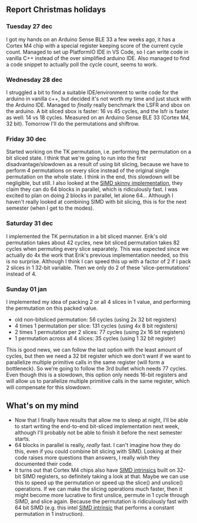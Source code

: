 ## Report Christmas holidays

### Tuesday 27 dec

I got my hands on an Arduino Sense BLE 33 a few weeks ago, it has a Cortex M4 chip with a special register keeping score
of the current cycle count. Managed to set up PlatformIO IDE in VS Code, so I can write code in vanilla C++ instead of
the over simplified arduino IDE. Also managed to find a code snippet to actually poll the cycle count, seems to work.

### Wednesday 28 dec

I struggled a bit to find a suitable IDE/environment to write code for the arduino in vanilla c++, but decided it's not
worth my time and just stuck with the Arduino IDE. Managed to *finally* really benchmark the LSFR and sbox on the
arduino. A bit sliced sbox is faster: 16 vs 45 cycles, and the lsfr is faster as well: 14 vs 18 cycles. Measured on an
Arduino Sense BLE 33 (Cortex M4, 32 bit). Tomorrow I'll do the permutations and shiftrow.

### Friday 30 dec

Started working on the TK permutation, i.e. performing the permutation on a bit sliced state. I think that we're going
to run into the first disadvantage/slowdown as a result of using bit slicing, because we have to perform 4 permutations
on every slice instead of the original single permutation on the whole state. I think in the end, this slowdown will be
negligible, but still. I also looked at the [SIMD skinny implementation](https://github.com/kste/skinny_avx), they claim
they can do 64 blocks in parallel, which is ridiculously fast. I was excited to plan on doing 2 blocks in parallel, let
alone 64... Although I haven't really looked at combining SIMD with bit slicing, this is for the next semester (when I
get to the modes).

### Saturday 31 dec

I implemented the TK permutation in a bit sliced manner. Erik's old permutation takes about 42 cycles, new bit sliced
permutation takes 82 cycles when permuting every slice separately. This was expected since we actually do 4x the work
that Erik's previous implementation
needed, so this is no surprise. Although I think I can speed this up with a factor of 2 if I pack 2 slices in 1 32-bit
variable. Then we only do 2 of these 'slice-permutations' instead of 4.

### Sunday 01 jan

I implemented my idea of packing 2 or all 4 slices in 1 value, and performing the permutation on this packed value.

- old non-bitsliced permutation: 56 cycles (using 2x 32 bit registers)
- 4 times 1 permutation per slice: 131 cycles (using 4x 8 bit registers)
- 2 times 1 permutation per 2 slices: 77 cycles (using 2x 16 bit registers)
- 1 permutation across all 4 slices: 35 cycles (using 1 32 bit register)

This is good news, we can follow the last option with the least amount of cycles, but then we need a 32 bit register
which we don't want if we want to parallelize multiple primitive calls in the same register (will form a bottleneck). So
we're going to follow the 3rd bullet which needs 77 cycles. Even though this is a slowdown, this option only needs
16-bit registers and will allow us to parallelize multiple primitive calls in the same register, which will compensate
for this slowdown.

## What's on my mind

- Now that I finally have results that allow me to sleep at night, I'll be able to start writing the end-to-end
  bit-sliced implementation next week, although I'll probably not be able to finish it before the next semester starts.
- 64 blocks in parallel is really, *really* fast. I can't imagine how they do this, even if you could combine bit
  slicing with SIMD. Looking at their code raises more questions than answers, I really wish they documented their code.
- It turns out that Cortex M4 chips also
  have [SIMD intrinsics](https://www.keil.com/pack/doc/CMSIS/Core/html/group__intrinsic__SIMD__gr.html) built on 32-bit
  SIMD registers, so definitely taking a look at that. Maybe we can use this to speed up the permutation or speed up the
  slice() and unslice() operations. If we can make the slicing operations much faster, then it might become more
  lucrative to first unslice, permute in 1 cycle through SIMD, and slice again. Because the permutation is ridiculously
  fast with 64 bit SIMD (e.g. this
  intel [SIMD intrinsic](https://www.intel.com/content/www/us/en/docs/intrinsics-guide/index.html#text=shuffle&techs=MMX,SSE_ALL&ig_expand=6562,5660)
  that performs a constant permutation in 1 instruction).
